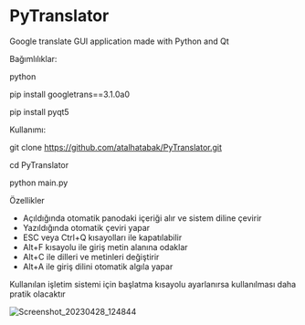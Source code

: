 # PyTranslator
Google translate GUI application made with Python and Qt

Bağımlılıklar:

python

pip install googletrans==3.1.0a0

pip install pyqt5

Kullanımı:

git clone https://github.com/atalhatabak/PyTranslator.git

cd PyTranslator

python main.py

Özellikler
- Açıldığında otomatik panodaki içeriği alır ve sistem diline çevirir
- Yazıldığında otomatik çeviri yapar
- ESC veya Ctrl+Q kısayolları ile kapatılabilir
- Alt+F kısayolu ile giriş metin alanına odaklar
- Alt+C ile dilleri ve metinleri değiştirir
- Alt+A ile giriş dilini otomatik algıla yapar

Kullanılan işletim sistemi için başlatma kısayolu ayarlanırsa kullanılması daha pratik olacaktır

![Screenshot_20230428_124844](https://user-images.githubusercontent.com/56918326/235115781-691cec11-304b-4118-857b-f954bec24f33.png)
